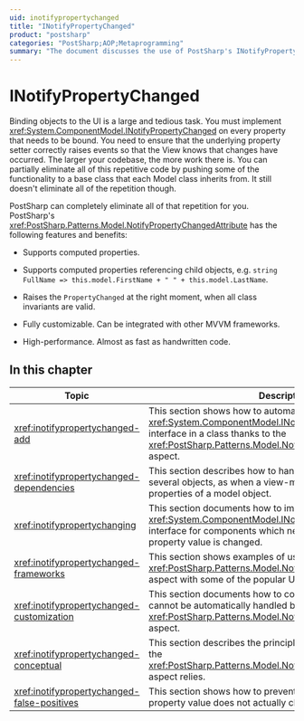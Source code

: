 ```yaml
---
uid: inotifypropertychanged
title: "INotifyPropertyChanged"
product: "postsharp"
categories: "PostSharp;AOP;Metaprogramming"
summary: "The document discusses the use of PostSharp's INotifyPropertyChanged attribute, which simplifies and optimizes the process of binding objects to the UI by automatically implementing property change notifications."
---
```

# INotifyPropertyChanged

Binding objects to the UI is a large and tedious task. You must implement <xref:System.ComponentModel.INotifyPropertyChanged> on every property that needs to be bound. You need to ensure that the underlying property setter correctly raises events so that the View knows that changes have occurred. The larger your codebase, the more work there is. You can partially eliminate all of this repetitive code by pushing some of the functionality to a base class that each Model class inherits from. It still doesn't eliminate all of the repetition though. 

PostSharp can completely eliminate all of that repetition for you. PostSharp's <xref:PostSharp.Patterns.Model.NotifyPropertyChangedAttribute> has the following features and benefits: 

* Supports computed properties.

* Supports computed properties referencing child objects, e.g. `string FullName => this.model.FirstName + " " + this.model.LastName`. 

* Raises the `PropertyChanged` at the right moment, when all class invariants are valid. 

* Fully customizable. Can be integrated with other MVVM frameworks.

* High-performance. Almost as fast as handwritten code.


## In this chapter

| Topic | Description |
|-------|-------------|
| <xref:inotifypropertychanged-add> | This section shows how to automatically implement the <xref:System.ComponentModel.INotifyPropertyChanged> interface in a class thanks to the <xref:PostSharp.Patterns.Model.NotifyPropertyChangedAttribute> aspect.  |
| <xref:inotifypropertychanged-dependencies> | This section describes how to handle dependencies that cross several objects, as when a view-model object is dependent on properties of a model object. |
| <xref:inotifypropertychanging> | This section documents how to implement the <xref:System.ComponentModel.INotifyPropertyChanging> interface for components which need to be signalled *before* a property value is changed.  |
| <xref:inotifypropertychanged-frameworks> | This section shows examples of using the <xref:PostSharp.Patterns.Model.NotifyPropertyChangedAttribute> aspect with some of the popular UI frameworks.  |
| <xref:inotifypropertychanged-customization> | This section documents how to cope with the cases that cannot be automatically handled by the <xref:PostSharp.Patterns.Model.NotifyPropertyChangedAttribute> aspect.  |
| <xref:inotifypropertychanged-conceptual> | This section describes the principles and concepts on which the <xref:PostSharp.Patterns.Model.NotifyPropertyChangedAttribute> aspect relies.  |
| <xref:inotifypropertychanged-false-positives> | This section shows how to prevent notifications when the property value does not actually change. |


